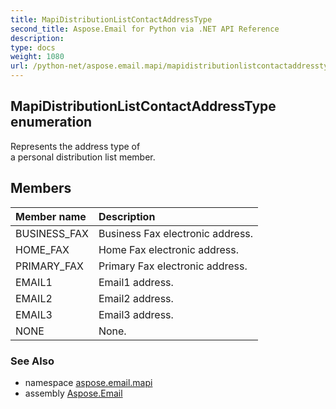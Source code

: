 ```yaml
---
title: MapiDistributionListContactAddressType
second_title: Aspose.Email for Python via .NET API Reference
description: 
type: docs
weight: 1080
url: /python-net/aspose.email.mapi/mapidistributionlistcontactaddresstype/
---
```


## MapiDistributionListContactAddressType enumeration

Represents the address type of <br/>            a personal distribution list member.

## Members
| Member name | Description |
| :- | :- |
|BUSINESS_FAX|Business Fax electronic address.|
|HOME_FAX|Home Fax electronic address.|
|PRIMARY_FAX|Primary Fax electronic address.|
|EMAIL1|Email1 address.|
|EMAIL2|Email2 address.|
|EMAIL3|Email3 address.|
|NONE|None.|

### See Also

* namespace [aspose.email.mapi](/email/python-net/aspose.email.mapi/)
* assembly [Aspose.Email](/email/python-net/)

